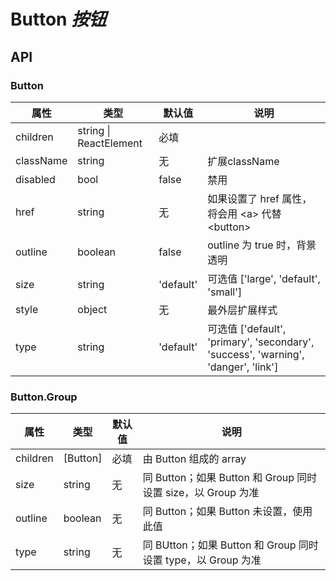 # Button *按钮*

<example />

## API

### Button

| 属性 | 类型 | 默认值 | 说明 |
| --- | --- | --- | --- |
| children | string \| ReactElement | 必填 |  |
| className | string | 无 | 扩展className |
| disabled | bool | false | 禁用 |
| href | string | 无 | 如果设置了 href 属性，将会用 &lt;a> 代替 &lt;button> |
| outline | boolean | false | outline 为 true 时，背景透明 |
| size | string | 'default' | 可选值 \['large', 'default', 'small'] |
| style | object | 无 | 最外层扩展样式 |
| type | string | 'default' | 可选值 \['default', 'primary', 'secondary', 'success', 'warning', 'danger', 'link'] |

### Button.Group

| 属性 | 类型 | 默认值 | 说明 |
| --- | --- | --- | --- |
| children | \[Button] | 必填 | 由 Button 组成的 array |
| size | string | 无 | 同 Button；如果 Button 和 Group 同时设置 size，以 Group 为准 |
| outline | boolean | 无 | 同 Button；如果 Button 未设置，使用此值 |
| type | string | 无 | 同 BUtton；如果 Button 和 Group 同时设置 type，以 Group 为准 |